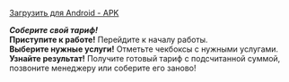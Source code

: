 <a href="https://www.dropbox.com/scl/fi/5zp4ahyy2yclyyxgnlox3/Placestart.apk?rlkey=rxaa4fltfts9j36d712xxdncl&dl=1">Загрузить для Android - APK<a><br>

<strong><i>Соберите свой тариф!</i></strong><br>
<strong>Приступите к работе!</strong> Перейдите к началу работы.<br>
<strong>Выберите нужные услуги!</strong> Отметьте чекбоксы с нужными услугами.<br>
<strong>Узнайте результат!</strong> Получите готовый тариф с подсчитанной суммой, позвоните менеджеру или соберите его заново!<br>
